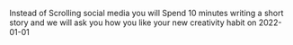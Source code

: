 Instead of
Scrolling social media
you will
Spend 10 minutes writing a short story
and we will ask you how you like your new creativity habit on
2022-01-01